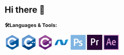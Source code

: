 # Hi there 👋
### 🛠️Languages & Tools:
<p>
<img src="https://raw.githubusercontent.com/devicons/devicon/master/icons/c/c-original.svg" width="50"/>
<img src="https://raw.githubusercontent.com/devicons/devicon/master/icons/cplusplus/cplusplus-original.svg" width="50"/>
<img src="https://raw.githubusercontent.com/devicons/devicon/master/icons/csharp/csharp-original.svg" width="50"/>
<img src="https://raw.githubusercontent.com/devicons/devicon/master/icons/dot-net/dot-net-original.svg" width="50"/>
<img src="https://raw.githubusercontent.com/devicons/devicon/master/icons/photoshop/photoshop-plain.svg" width="50"/>
<img src="https://raw.githubusercontent.com/devicons/devicon/master/icons/premierepro/premierepro-plain.svg" width="50"/>
<img src="https://raw.githubusercontent.com/devicons/devicon/master/icons/aftereffects/aftereffects-original.svg" width="50"/>


</p>



<!--
**PetarZec01/PetarZec01** is a ✨ _special_ ✨ repository because its `README.md` (this file) appears on your GitHub profile.

Here are some ideas to get you started:

- 🔭 I’m currently working on ...
- 🌱 I’m currently learning ...
- 👯 I’m looking to collaborate on ...
- 🤔 I’m looking for help with ...
- 💬 Ask me about ...
- 📫 How to reach me: ...
- 😄 Pronouns: ...
- ⚡ Fun fact: ...
-->
